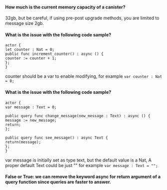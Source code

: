 #### How much is the current memory capacity of a canister?

32gb, but be careful, if using pre-post upgrade methods, you are limited to message size 2gb.

#### What is the issue with the following code sample?

```
actor {
let counter : Nat = 0;
public func increment_counter() : async () {
counter := counter + 1;
};
}
```

counter should be a var to enable modifying, for example `var counter : Nat = 0;`

#### What is the issue with the following code sample?

```
actor {
var message : Text = 0;

public query func change_message(new_message : Text) : async () {
message := new_message;
return;
};

public query func see_message() : async Text {
return(message);
};
}
```

var message is initially set as type text, but the default value is a Nat, A proper default Text could be just "" for example `var message : Text = "";`

#### False or True: we can remove the keyword async for return argument of a query function since queries are faster to answer.
